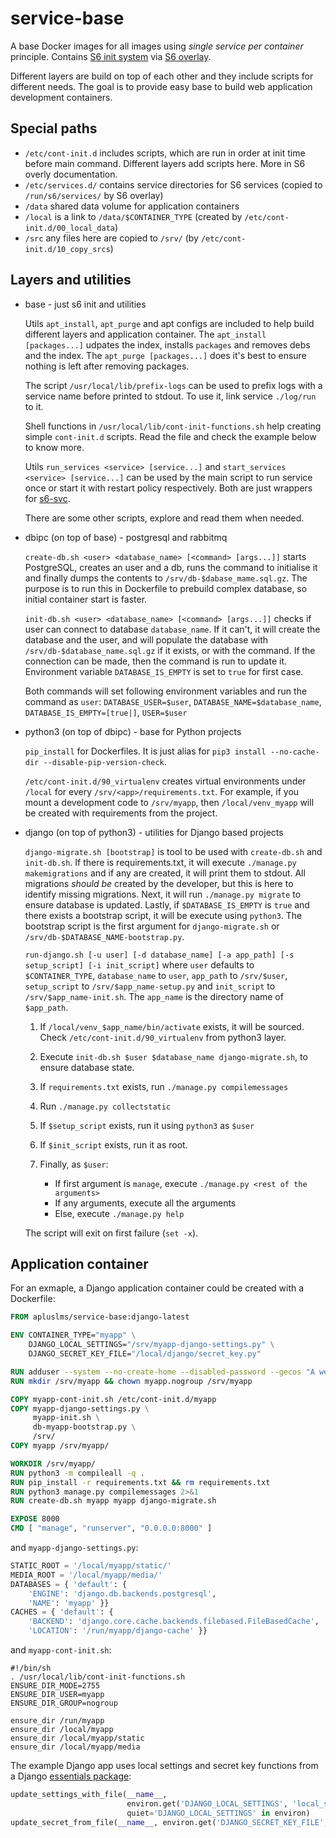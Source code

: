 # service-base

A base Docker images for all images using _single service per container_ principle.
Contains [S6 init system](https://skarnet.org/software/s6-linux-init/) via [S6 overlay](https://github.com/just-containers/s6-overlay).

Different layers are build on top of each other and they include scripts for different needs.
The goal is to provide easy base to build web application development containers.

## Special paths

* `/etc/cont-init.d` includes scripts, which are run in order at init time before main command.
  Different layers add scripts here.
  More in S6 overly documentation.
* `/etc/services.d/` contains service directories for S6 services (copied to `/run/s6/services/` by S6 overlay)
* `/data` shared data volume for application containers
* `/local` is a link to `/data/$CONTAINER_TYPE` (created by `/etc/cont-init.d/00_local_data`)
* `/src` any files here are copied to `/srv/` (by `/etc/cont-init.d/10_copy_srcs`)


## Layers and utilities

* base - just s6 init and utilities

    Utils `apt_install`, `apt_purge` and apt configs are included to help build different layers and application container.
    The `apt_install [packages...]` udpates the index, installs `packages` and removes debs and the index.
    The `apt_purge [packages...]` does it's best to ensure nothing is left after removing packages.

    The script `/usr/local/lib/prefix-logs` can be used to prefix logs with a service name before printed to stdout.
    To use it, link service `./log/run` to it.

    Shell functions in `/usr/local/lib/cont-init-functions.sh` help creating simple `cont-init.d` scripts.
    Read the file and check the example below to know more.

    Utils `run_services <service> [service...]` and `start_services <service> [service...]` can be used by the main script to run service once or start it with restart policy respectively.
    Both are just wrappers for [s6-svc](https://skarnet.org/software/s6/s6-svc.html).

    There are some other scripts, explore and read them when needed.

* dbipc (on top of base) - postgresql and rabbitmq

    `create-db.sh <user> <database_name> [<command> [args...]]`
    starts PostgreSQL, creates an user and a db, runs the command to initialise it and finally dumps the contents to `/srv/db-$dabase_mame.sql.gz`.
    The purpose is to run this in Dockerfile to prebuild complex database, so initial container start is faster.

    `init-db.sh <user> <database_name> [<command> [args...]]`
    checks if user can connect to database `database_name`.
    If it can't, it will create the database and the user, and will populate the database with `/srv/db-$database_name.sql.gz` if it exists, or with the command.
    If the connection can be made, then the command is run to update it.
    Environment variable `DATABASE_IS_EMPTY` is set to `true` for first case.

    Both commands will set following environment variables and run the command as `user`:
    `DATABASE_USER=$user`,
    `DATABASE_NAME=$database_name`,
    `DATABASE_IS_EMPTY=[true|]`,
    `USER=$user`

* python3 (on top of dbipc) - base for Python projects

    `pip_install` for Dockerfiles.
    It is just alias for `pip3 install --no-cache-dir --disable-pip-version-check`.

    `/etc/cont-init.d/90_virtualenv` creates virtual environments under `/local` for every `/srv/<app>/requirements.txt`.
    For example, if you mount a development code to `/srv/myapp`, then `/local/venv_myapp` will be created with requirements from the project.

* django (on top of python3) - utilities for Django based projects

    `django-migrate.sh [bootstrap]` is tool to be used with `create-db.sh` and `init-db.sh`.
    If there is requirements.txt, it will execute `./manage.py makemigrations` and if any are created, it will print them to stdout.
    All migrations _should be_ created by the developer, but this is here to identify missing migrations.
    Next, it will run `./manage.py migrate` to ensure database is updated.
    Lastly, if `$DATABASE_IS_EMPTY` is `true` and there exists a bootstrap script, it will be execute using `python3`.
    The bootstrap script is the first argument for `django-migrate.sh` or `/srv/db-$DATABASE_NAME-bootstrap.py`.

    `run-django.sh [-u user] [-d database_name] [-a app_path] [-s setup_script] [-i init_script]` where
    `user` defaults  to `$CONTAINER_TYPE`,
    `database_name` to `user`,
    `app_path` to `/srv/$user`,
    `setup_script` to `/srv/$app_name-setup.py` and
    `init_script` to `/srv/$app_name-init.sh`.
    The `app_name` is the directory name of `$app_path`.

    1. If `/local/venv_$app_name/bin/activate` exists, it will be sourced. Check `/etc/cont-init.d/90_virtualenv` from python3 layer.
    1. Execute `init-db.sh $user $database_name django-migrate.sh`, to ensure database state.
    1. If `requirements.txt` exists, run `./manage.py compilemessages`
    1. Run `./manage.py collectstatic`
    1. If `$setup_script` exists, run it using `python3` as `$user`
    1. If `$init_script` exists, run it as root.
    1. Finally, as `$user`:

        * If first argument is `manage`, execute `./manage.py <rest of the arguments>`
        * If any arguments, execute all the arguments
        * Else, execute `./manage.py help`

    The script will exit on first failure (`set -x`).


## Application container

For an exmaple, a Django application container could be created with a Dockerfile:

```Dockerfile
FROM apluslms/service-base:django-latest

ENV CONTAINER_TYPE="myapp" \
    DJANGO_LOCAL_SETTINGS="/srv/myapp-django-settings.py" \
    DJANGO_SECRET_KEY_FILE="/local/django/secret_key.py"

RUN adduser --system --no-create-home --disabled-password --gecos "A webapp server,,," --home /srv/myapp --ingroup nogroup myapp
RUN mkdir /srv/myapp && chown myapp.nogroup /srv/myapp

COPY myapp-cont-init.sh /etc/cont-init.d/myapp
COPY myapp-django-settings.py \
     myapp-init.sh \
     db-myapp-bootstrap.py \
     /srv/
COPY myapp /srv/myapp/

WORKDIR /srv/myapp/
RUN python3 -m compileall -q .
RUN pip_install -r requirements.txt && rm requirements.txt
RUN python3 manage.py compilemessages 2>&1
RUN create-db.sh myapp myapp django-migrate.sh

EXPOSE 8000
CMD [ "manage", "runserver", "0.0.0.0:8000" ]
```

and `myapp-django-settings.py`:

```python
STATIC_ROOT = '/local/myapp/static/'
MEDIA_ROOT = '/local/myapp/media/'
DATABASES = { 'default': {
    'ENGINE': 'django.db.backends.postgresql',
    'NAME': 'myapp' }}
CACHES = { 'default': {
    'BACKEND': 'django.core.cache.backends.filebased.FileBasedCache',
    'LOCATION': '/run/myapp/django-cache' }}
```

and `myapp-cont-init.sh`:

```shell
#!/bin/sh
. /usr/local/lib/cont-init-functions.sh
ENSURE_DIR_MODE=2755
ENSURE_DIR_USER=myapp
ENSURE_DIR_GROUP=nogroup

ensure_dir /run/myapp
ensure_dir /local/myapp
ensure_dir /local/myapp/static
ensure_dir /local/myapp/media
```

The example Django app uses local settings and secret key functions from a Django [essentials package](https://pypi.org/project/raphendyr-django-essentials/):

```python
update_settings_with_file(__name__,
                          environ.get('DJANGO_LOCAL_SETTINGS', 'local_settings'),
                          quiet='DJANGO_LOCAL_SETTINGS' in environ)
update_secret_from_file(__name__, environ.get('DJANGO_SECRET_KEY_FILE', 'secret_key'))
```
